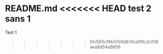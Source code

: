 README.md
<<<<<<< HEAD
test 2 sans 1
=======
Test 1
>>>>>>> 5fc593cf9b37d3d674cd09c2cf09aea9d54a9656
